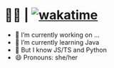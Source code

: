 # 🏳️‍🌈 | [![wakatime](https://wakatime.com/badge/user/60c305b3-64b2-4942-936e-99f38b7fe0be.svg)](https://wakatime.com/@60c305b3-64b2-4942-936e-99f38b7fe0be)

- 🔭 I’m currently working on ...
- 🌱 I’m currently learning Java
- 🌸 But I know JS/TS and Python
- 😄 Pronouns: she/her
